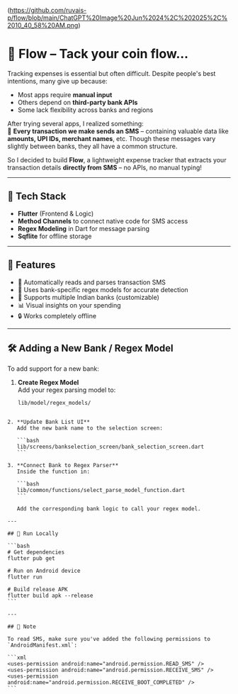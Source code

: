(https://github.com/ruvais-p/flow/blob/main/ChatGPT%20Image%20Jun%2024%2C%202025%2C%2010_40_58%20AM.png)

# 💸 Flow – Tack your coin flow...

Tracking expenses is essential but often difficult. Despite people's best intentions, many give up because:

- Most apps require **manual input**
- Others depend on **third-party bank APIs**
- Some lack flexibility across banks and regions

After trying several apps, I realized something:  
📩 **Every transaction we make sends an SMS** – containing valuable data like **amounts, UPI IDs, merchant names**, etc. Though these messages vary slightly between banks, they all have a common structure.

So I decided to build **Flow**, a lightweight expense tracker that extracts your transaction details **directly from SMS** – no APIs, no manual typing!

---

## 🔧 Tech Stack

- **Flutter** (Frontend & Logic)
- **Method Channels** to connect native code for SMS access
- **Regex Modeling** in Dart for message parsing
- **Sqflite** for offline storage

---

## 🚀 Features

- 📲 Automatically reads and parses transaction SMS
- 🧠 Uses bank-specific regex models for accurate detection
- 🏦 Supports multiple Indian banks (customizable)
- 📊 Visual insights on your spending
- 🔒 Works completely offline

---

## 🛠️ Adding a New Bank / Regex Model

To add support for a new bank:

1. **Create Regex Model**  
   Add your regex parsing model to:  
   ```bash
   lib/model/regex_models/
````

2. **Update Bank List UI**
   Add the new bank name to the selection screen:

   ```bash
   lib/screens/bankselection_screen/bank_selection_screen.dart
   ```

3. **Connect Bank to Regex Parser**
   Inside the function in:

   ```bash
   lib/common/functions/select_parse_model_function.dart
   ```

   Add the corresponding bank logic to call your regex model.

---

## 🧪 Run Locally

```bash
# Get dependencies
flutter pub get

# Run on Android device
flutter run

# Build release APK
flutter build apk --release
```

---

## 📌 Note

To read SMS, make sure you've added the following permissions to `AndroidManifest.xml`:

```xml
<uses-permission android:name="android.permission.READ_SMS" />
<uses-permission android:name="android.permission.RECEIVE_SMS" />
<uses-permission android:name="android.permission.RECEIVE_BOOT_COMPLETED" />
```
